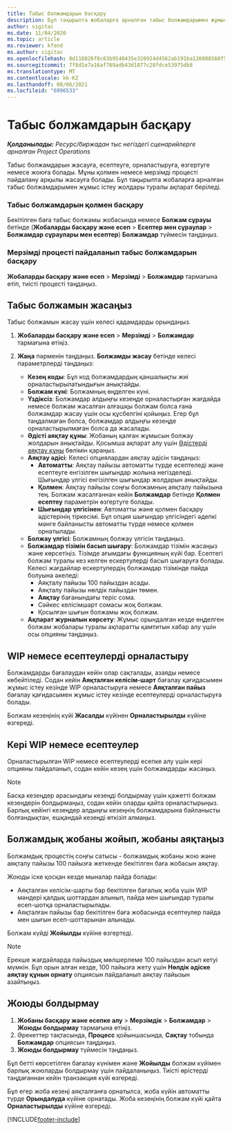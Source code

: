 ```yaml
---
title: Табыс болжамдарын басқару
description: Бұл тақырыпта жобаларға арналған табыс болжамдарымен жұмыс істеу жолдары туралы ақпарат беріледі.
author: sigitac
ms.date: 11/04/2020
ms.topic: article
ms.reviewer: kfend
ms.author: sigitac
ms.openlocfilehash: 8d118826f8c63b9540435e320924d4562ab191ba126088560f5def1c1ff0b908
ms.sourcegitcommit: 7f8d1e7a16af769adb43d1877c28fdce53975db8
ms.translationtype: MT
ms.contentlocale: kk-KZ
ms.lasthandoff: 08/06/2021
ms.locfileid: "6996533"
---
```

# <a name="manage-revenue-estimates"></a>Табыс болжамдарын басқару

_**Қолданылады:** Ресурс/биржадан тыс негіздегі сценарийлерге арналған Project Operations_

Табыс болжамдарын жасауға, есептеуге, орналастыруға, өзгертуге немесе жоюға болады. Мұны қолмен немесе мерзімді процесті пайдалану арқылы жасауға болады. Бұл тақырыпта жобаларға арналған табыс болжамдарымен жұмыс істеу жолдары туралы ақпарат беріледі.

### <a name="manage-revenue-estimates-manually"></a>Табыс болжамдарын қолмен басқару

Бекітілген баға табыс болжамы жобасында немесе **Болжам сұрауы** бетінде (**Жобаларды басқару және есеп** > **Есептер мен сұраулар** > **Болжамдар сұраулары мен есептер**) **Болжамдар** түймесін таңдаңыз.

### <a name="manage-revenue-estimates-using-a-periodic-process"></a>Мерзімді процесті пайдаланып табыс болжамдарын басқару

**Жобаларды басқару және есеп** > **Мерзімді** > **Болжамдар** тармағына өтіп, тиісті процесті таңдаңыз.

## <a name="create-a-revenue-estimate"></a>Табыс болжамын жасаңыз

Табыс болжамын жасау үшін келесі қадамдарды орындаңыз. 

1. **Жобаларды басқару және есеп** > **Мерзімді** > **Болжамдар** тармағына өтіңіз.
2. **Жаңа** пәрменін таңдаңыз. **Болжамды жасау** бетінде келесі параметрлерді таңдаңыз:

   - **Кезең коды**: Бұл код болжамдардың қаншалықты жиі орналастырылатындығын анықтайды.
   - **Болжам күні**: Болжамның өңделген күні.
   - **Үздіксіз**: Болжамдар алдыңғы кезеңде орналастырған жағдайда немесе болжам жасалған алғашқы болжам болса ғана болжамдар жасау үшін осы құсбелгіні қойыңыз. Егер бұл таңдалмаған болса, болжамдар алдыңғы кезеңде орналастырылмаған болса да жасалады.
   - **Әдісті аяқтау құны**: Жобаның қалған жұмысын болжау жолдарын анықтайды. Қосымша ақпарат алу үшін [Әдістерді аяқтау құны](cost-complete-methods.md) бөлімін қараңыз.
   - **Аяқтау әдісі**: Келесі опциялардан аяқтау әдісін таңдаңыз:
     - **Автоматты**: Аяқтау пайызы автоматты түрде есептеледі және есептеуге енгізілген шығындар жолына негізделеді. Шығындар үлгісі енгізілген шығындар жолдарын анықтайды.
     - **Қолмен**: Аяқтау пайызы соңғы болжамның аяқталу пайызына тең. Болжам жасалғаннан кейін **Болжамдар** бетінде **Қолмен есептеу** параметрін өзгертуге болады.
     - **Шығындар үлгісінен**: Автоматты және қолмен басқару әдістерінің тіркесімі. Бұл опция шығындар үлгісіндегі әдепкі мәнге байланысты автоматты түрде немесе қолмен орнатылады.
   - **Болжау үлгісі**: Болжамның болжау үлгісін таңдаңыз.
   - **Болжамдар тізімін басып шығару**: Болжамдар тізімін жасаңыз және көрсетіңіз. Тізімде ағымдағы функцияның күйі бар. Есептегі болжам туралы кез келген ескертулерді басып шығаруға болады. Келесі жағдайлар ескертулердің болжамдар тізімінде пайда болуына әкеледі:
     - Аяқталу пайызы 100 пайыздан асады.
     - Аяқталу пайызы нөлдік пайыздан төмен.
     - **Аяқтау** бағанындағы теріс сома.
     - Сәйкес келісімшарт сомасы жоқ болжам.
     - Қосылған шығын болжамы жоқ болжам.
   - **Ақпарат журналын көрсету**: Жұмыс орындалған кезде өңделген болжам жобалары туралы ақпаратты қамтитын хабар алу үшін осы опцияны таңдаңыз.


## <a name="post-wip-or-accruals"></a>WIP немесе есептеулерді орналастыру

Болжамдарды бағалаудан кейін олар сақталады, азаяды немесе көбейтіледі. Содан кейін **Аяқталған келісім-шарт** бағалау қағидасымен жұмыс істеу кезінде WIP орналастыруға немесе **Аяқталған пайыз** бағалау қағидасымен жұмыс істеу кезінде есептеулерді орналастыруға болады.
  
Болжам кезеңінің күйі **Жасалды** күйінен **Орналастырылды** күйіне өзгереді.

## <a name="reverse-wip-or-accruals"></a>Кері WIP немесе есептеулер

Орналастырылған WIP немесе есептеулерді есепке алу үшін кері опцияны пайдаланып, содан кейін кезең үшін болжамдарды жасаңыз.

> [!NOTE]
> Басқа кезеңдер арасындағы кезеңді болдырмау үшін қажетті болжам кезеңдерін болдырмаңыз, содан кейін оларды қайта орналастырыңыз. Барлық кейінгі кезеңдер алдыңғы кезеңнің болжамдарына байланысты болғандықтан, ешқандай кезеңді өткізіп алмаңыз.

## <a name="eliminate-the-estimate-project-and-finish-the-project"></a>Болжамдық жобаны жойып, жобаны аяқтаңыз

Болжамдық процестің соңғы сатысы - болжамдық жобаны жою және аяқталу пайызы 100 пайызға жеткенде бекітілген баға жобасын аяқтау.

Жоюды іске қосқан кезде мыналар пайда болады:

- Аяқталған келісім-шарты бар бекітілген бағалық жоба үшін WIP мәндері қалдық шоттардан алынып, пайда мен шығындар туралы есеп-шотқа орналастырылады.
- Аяқталған пайызы бар бекітілген баға жобасында есептеулер пайда мен шығын есеп-шоттарынан алынады.

Болжам күйді **Жойылды** күйіне өзгертеді.

> [!NOTE]
> Ерекше жағдайларда пайыздық мөлшерлеме 100 пайыздан асып кетуі мүмкін. Бұл орын алған кезде, 100 пайызға жету үшін **Нөлдік әдіске аяқтау құнын орнату** опциясын пайдаланып аяқтау пайызын азайтыңыз.

## <a name="reverse-elimination"></a>Жоюды болдырмау

1. **Жобаны басқару және есепке алу** > **Мерзімдік** > **Болжамдар** > **Жоюды болдырмау** тармағына өтіңіз. 
2. Әрекеттер тақтасында, **Процесс** қойыншасында, **Сақтау** тобында **Болжамдар** опциясын таңдаңыз. 
3. **Жоюды болдырмау** түймесін таңдаңыз.

Бұл бетті көрсетілген бағалау күнімен және **Жойылды** болжам күйімен барлық жоюларды болдырмау үшін пайдаланыңыз. Тиісті өрістерді таңдағаннан кейін транзакция күйі өзгереді.

Бұл егер жоба кезеңі аяқталғанға орнатылса, жоба күйін автоматты түрде **Орындалуда** күйіне орнатады. Жоба кезеңінің болжам күйі қайта **Орналастырылды** күйіне өзгереді.


[!INCLUDE[footer-include](../includes/footer-banner.md)]